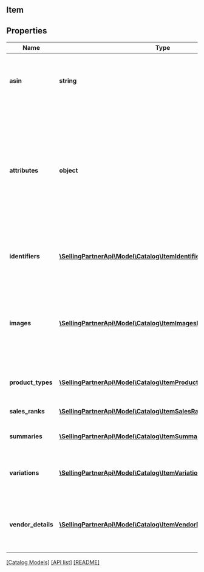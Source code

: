 ## Item

## Properties

Name | Type | Description | Notes
------------ | ------------- | ------------- | -------------
**asin** | **string** | Amazon Standard Identification Number (ASIN) is the unique identifier for an item in the Amazon catalog. |
**attributes** | **object** | A JSON object that contains structured item attribute data keyed by attribute name. Catalog item attributes are available only to brand owners and conform to the related product type definitions available in the Selling Partner API for Product Type Definitions. | [optional]
**identifiers** | [**\SellingPartnerApi\Model\Catalog\ItemIdentifiersByMarketplace[]**](ItemIdentifiersByMarketplace.md) | Identifiers associated with the item in the Amazon catalog, such as UPC and EAN identifiers. | [optional]
**images** | [**\SellingPartnerApi\Model\Catalog\ItemImagesByMarketplace[]**](ItemImagesByMarketplace.md) | Images for an item in the Amazon catalog. All image variants are provided to brand owners. Otherwise, a thumbnail of the \&quot;MAIN\&quot; image variant is provided. | [optional]
**product_types** | [**\SellingPartnerApi\Model\Catalog\ItemProductTypeByMarketplace[]**](ItemProductTypeByMarketplace.md) | Product types associated with the Amazon catalog item. | [optional]
**sales_ranks** | [**\SellingPartnerApi\Model\Catalog\ItemSalesRanksByMarketplace[]**](ItemSalesRanksByMarketplace.md) | Sales ranks of an Amazon catalog item. | [optional]
**summaries** | [**\SellingPartnerApi\Model\Catalog\ItemSummaryByMarketplace[]**](ItemSummaryByMarketplace.md) | Summary details of an Amazon catalog item. | [optional]
**variations** | [**\SellingPartnerApi\Model\Catalog\ItemVariationsByMarketplace[]**](ItemVariationsByMarketplace.md) | Variation details by marketplace for an Amazon catalog item (variation relationships). | [optional]
**vendor_details** | [**\SellingPartnerApi\Model\Catalog\ItemVendorDetailsByMarketplace[]**](ItemVendorDetailsByMarketplace.md) | Vendor details associated with an Amazon catalog item. Vendor details are available to vendors only. | [optional]

[[Catalog Models]](../) [[API list]](../../Api) [[README]](../../../README.md)

